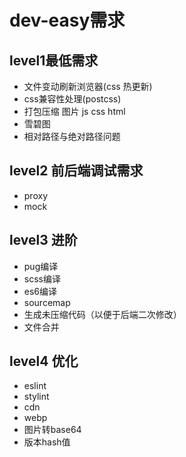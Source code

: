 # dev-easy需求
## level1最低需求
- 文件变动刷新浏览器(css 热更新)
- css兼容性处理(postcss)
- 打包压缩 图片 js css html
- 雪碧图
- 相对路径与绝对路径问题

## level2 前后端调试需求
- proxy
- mock

## level3 进阶
- pug编译
- scss编译
- es6编译
- sourcemap
- 生成未压缩代码（以便于后端二次修改）
- 文件合并

## level4 优化
- eslint
- stylint
- cdn
- webp
- 图片转base64
- 版本hash值